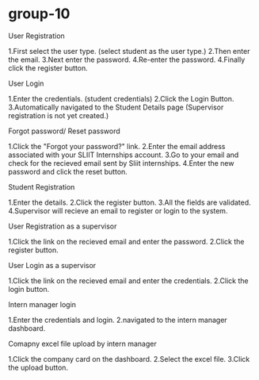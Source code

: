 # group-10

User Registration

1.First select the user type. (select student as the user type.)
2.Then enter the email.
3.Next enter the password.
4.Re-enter the password.
4.Finally click the register button.

User Login

1.Enter the credentials. (student credentials)
2.Click the Login Button.
3.Automatically navigated to the Student Details page (Supervisor registration is not yet created.)

Forgot password/ Reset password

1.Click the "Forgot your password?" link.
2.Enter the email address associated with your SLIIT Internships account.
3.Go to your email and check for the recieved email sent by Sliit internships.
4.Enter the new password and click the reset button.

Student Registration

1.Enter the details.
2.Click the register button.
3.All the fields are validated.
4.Supervisor will recieve an email to register or login to the system.

User Registration as a supervisor

1.Click the link on the recieved email and enter the password.
2.Click the register button.

User Login as a supervisor

1.Click the link on the recieved email and enter the credentials.
2.Click the login button.

Intern manager login

1.Enter the credentials and login.
2.navigated to the intern manager dashboard.

Comapny excel file upload by intern manager

1.Click the company card on the dashboard.
2.Select the excel file.
3.Click the upload button.
